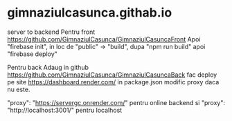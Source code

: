 # gimnaziulcasunca.githab.io

server to backend
Pentru front
https://github.com/GimnaziulCasunca/GimnaziulCasuncaFront
Apoi "firebase init", in loc de "public" -> "build", dupa "npm run build" apoi "firebase deploy"

Pentru back
Adaug in github https://github.com/GimnaziulCasunca/GimnaziulCasuncaBack
fac deploy pe site https://dashboard.render.com/
in package.json modific proxy daca nu este.

"proxy": "https://servergc.onrender.com/" pentru online backend si "proxy": "http://localhost:3001/" pentru localhost
